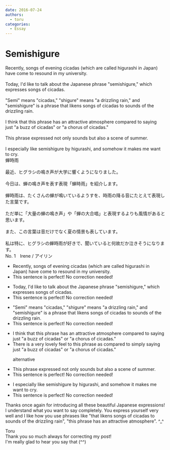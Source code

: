 ```yaml
---
date: 2016-07-24
authors:
  - toru
categories:
  - Essay
---
```


<h1 id="subject_show">Semishigure</h1>
<div class="date" hidden>Jul 24, 2016 20:49</div>
<div id="post"><div id="body_show_ori">
Recently, songs of evening cicadas (which are called higurashi in Japan) have come to resound in my university.<br/><br/>Today, I'd like to talk about the Japanese phrase "semishigure," which expresses songs of cicadas.<br/><br/>"Semi" means "cicadas," "shigure" means "a drizzling rain," and "semishigure" is a phrase that likens songs of cicadas to sounds of the drizzling rain. <br/><br/>I think that this phrase has an attractive atmosphere compared to saying just "a buzz of cicadas" or "a chorus of cicadas."<br/><br/>This phrase expressed not only sounds but also a scene of summer.<br/><br/>I especially like semishigure by higurashi, and somehow it makes me want to cry.
</div></div>

<!-- more -->

<div id="post_ja"><div id="body_show_mo">
蝉時雨<br/><br/>最近、ヒグラシの鳴き声が大学に響くようになりました。<br/><br/>今日は、蝉の鳴き声を表す表現「蝉時雨」を紹介します。<br/><br/>蝉時雨は、たくさんの蝉が鳴いているようすを、時雨の降る音にたとえて表現した言葉です。<br/><br/>ただ単に「大量の蝉の鳴き声」や「蝉の大合唱」と表現するよりも風情があると思います。<br/><br/>また、この言葉は音だけでなく夏の情景も表しています。<br/><br/>私は特に、ヒグラシの蝉時雨が好きで、聞いていると何故だか泣きそうになります。
</div></div>
<div id="block"><div class="first_name"> No. 1　<span class="just_name">Irene / アイリン</span></div><div id="block2">
<ul class="correction_field">
<li class="incorrect">Recently, songs of evening cicadas (which are called higurashi in Japan) have come to resound in my university.</li>
<li class="corrected perfect">This sentence is perfect! No correction needed!</li>
</ul>
<ul class="correction_field">
<li class="incorrect">Today, I'd like to talk about the Japanese phrase "semishigure," which expresses songs of cicadas.</li>
<li class="corrected perfect">This sentence is perfect! No correction needed!</li>
</ul>
<ul class="correction_field">
<li class="incorrect">"Semi" means "cicadas," "shigure" means "a drizzling rain," and "semishigure" is a phrase that likens songs of cicadas to sounds of the drizzling rain.</li>
<li class="corrected perfect">This sentence is perfect! No correction needed!</li>
</ul>
<ul class="correction_field">
<li class="incorrect">I think that this phrase has an attractive atmosphere compared to saying just "a buzz of cicadas" or "a chorus of cicadas."</li>
<li class="corrected correct">
<span class="f_blue">There is a very lovely feel to this phrase </span>as compared to <span class="f_blue">simply</span> saying just "a buzz of cicadas" or "a chorus of cicadas."
<p class="correction_comment">alternative</p>
</li>
</ul>
<ul class="correction_field">
<li class="incorrect">This phrase expressed not only sounds but also a scene of summer.</li>
<li class="corrected perfect">This sentence is perfect! No correction needed!</li>
</ul>
<ul class="correction_field">
<li class="incorrect">I especially like semishigure by higurashi, and somehow it makes me want to cry.</li>
<li class="corrected perfect">This sentence is perfect! No correction needed!</li>
</ul>
<p class="comment_small">
 Thanks once again for introducing all these beautiful Japanese expressions! I understand what you want to say completely. You express yourself very well and I like how you use phrases like "that likens songs of cicadas to sounds of the drizzling rain", "this phrase has an attractive atmosphere". ^_^
</p>

</div><div class="name"><span class="just_name">Toru</span><br>
Thank you so much always for correcting my post!<br/>I'm really glad to hear you say that (^^)
</div>
</div>
